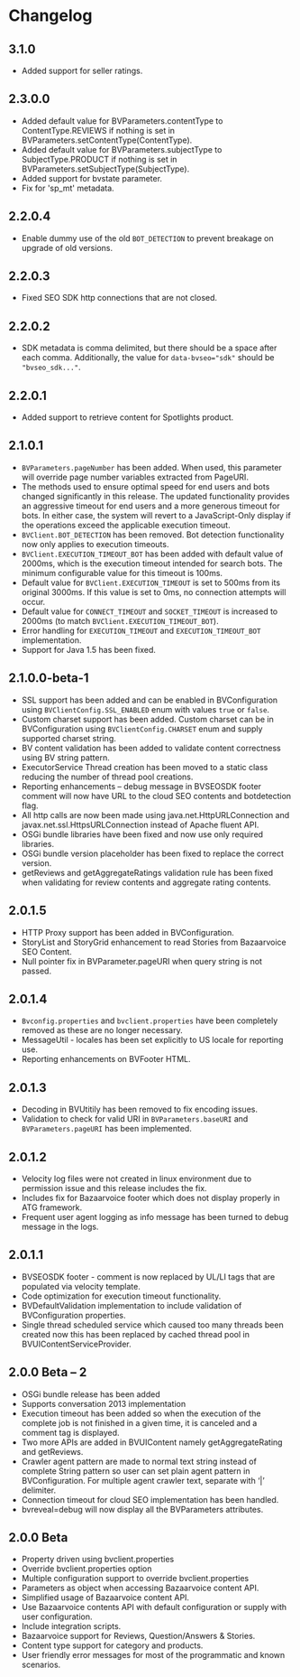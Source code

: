 # Changelog

## 3.1.0

* Added support for seller ratings.

## 2.3.0.0

* Added default value for BVParameters.contentType to ContentType.REVIEWS if
nothing is set in BVParameters.setContentType(ContentType).
* Added default value for BVParameters.subjectType to SubjectType.PRODUCT if
nothing is set in BVParameters.setSubjectType(SubjectType).
* Added support for bvstate parameter.
* Fix for 'sp_mt' metadata.

## 2.2.0.4

* Enable dummy use of the old `BOT_DETECTION` to prevent breakage on
upgrade of old versions.

## 2.2.0.3

* Fixed SEO SDK http connections that are not closed.

## 2.2.0.2

* SDK metadata is comma delimited, but there should be a space after
each comma. Additionally, the value for `data-bvseo="sdk"` should be
`"bvseo_sdk..."`.

## 2.2.0.1

* Added support to retrieve content for Spotlights product.

## 2.1.0.1

* `BVParameters.pageNumber` has been added. When used, this parameter will
override page number variables extracted from PageURI.
* The methods used to ensure optimal speed for end users and bots changed
significantly in this release. The updated functionality provides an aggressive
timeout for end users and a more generous timeout for bots. In either case, the
system will revert to a JavaScript-Only display if the operations exceed the
applicable execution timeout.
* `BVClient.BOT_DETECTION` has been removed. Bot detection functionality now
only applies to execution timeouts.
* `BVClient.EXECUTION_TIMEOUT_BOT` has been added with default value of 2000ms,
which is the execution timeout intended for search bots. The minimum
configurable value for this timeout is 100ms.
* Default value for `BVClient.EXECUTION_TIMEOUT` is set to 500ms from its
original 3000ms. If this value is set to 0ms, no connection attempts will
occur.
* Default value for `CONNECT_TIMEOUT` and `SOCKET_TIMEOUT` is increased to
2000ms (to match `BVClient.EXECUTION_TIMEOUT_BOT`).
* Error handling for `EXECUTION_TIMEOUT` and `EXECUTION_TIMEOUT_BOT`
implementation.
* Support for Java 1.5 has been fixed.

## 2.1.0.0-beta-1

* SSL support has been added and can be enabled in BVConfiguration using
`BVClientConfig.SSL_ENABLED` enum with values `true` or `false`.
* Custom charset support has been added. Custom charset can be in
BVConfiguration using `BVClientConfig.CHARSET` enum and supply supported
charset string.
* BV content validation has been added to validate content correctness using BV
string pattern.
* ExecutorService Thread creation has been moved to a static class reducing the
number of thread pool creations.
* Reporting enhancements – debug message in BVSEOSDK footer comment will now
have URL to the cloud SEO contents and botdetection flag.
* All http calls are now been made using java.net.HttpURLConnection and
javax.net.ssl.HttpsURLConnection instead of Apache fluent API.
* OSGi bundle libraries have been fixed and now use only required libraries.
* OSGi bundle version placeholder has been fixed to replace the correct
version.
* getReviews and getAggregateRatings validation rule has been fixed when
validating for review contents and aggregate rating contents.

## 2.0.1.5

* HTTP Proxy support has been added in BVConfiguration.
* StoryList and StoryGrid enhancement to read Stories from Bazaarvoice SEO
Content.
* Null pointer fix in BVParameter.pageURI when query string is not passed.

## 2.0.1.4

* `Bvconfig.properties` and `bvclient.properties` have been completely removed
as these are no longer necessary.
* MessageUtil - locales has been set explicitly to US locale for reporting use.
* Reporting enhancements on BVFooter HTML.

## 2.0.1.3

* Decoding in BVUtitily has been removed to fix encoding issues.
* Validation to check  for valid URI in `BVParameters.baseURI` and
`BVParameters.pageURI` has been implemented.

## 2.0.1.2

* Velocity log files were not created in linux environment due to permission
issue and this release includes the fix.
* Includes fix for Bazaarvoice footer which does not display properly in ATG
framework.
* Frequent user agent logging as info message has been turned to debug message
in the logs.

## 2.0.1.1

* BVSEOSDK footer - comment is now replaced by UL/LI tags that are populated
via velocity template.
* Code optimization for execution timeout functionality.
* BVDefaultValidation implementation to include validation of BVConfiguration
properties.
* Single thread scheduled service which caused too many threads been created
now this has been replaced by cached thread pool in
BVUIContentServiceProvider.

## 2.0.0 Beta – 2

* OSGi bundle release has been added
* Supports conversation 2013 implementation
* Execution timeout has been added so when the execution of the complete job is
not finished in a given time, it is canceled and a comment tag is displayed.
* Two more APIs are added in BVUIContent namely getAggregateRating and
getReviews.
* Crawler agent pattern are made to normal text string instead of complete
String pattern so user can set plain agent pattern in BVConfiguration. For
multiple agent crawler text, separate with ‘|’ delimiter.
* Connection timeout for cloud SEO implementation has been handled.
* bvreveal=debug will now display all the BVParameters attributes.

## 2.0.0 Beta

* Property driven using bvclient.properties
* Override bvclient.properties option
* Multiple configuration support to override bvclient.properties
* Parameters as object when accessing Bazaarvoice content API.
* Simplified usage of Bazaarvoice content API.
* Use Bazaarvoice contents API with default configuration or supply with user
configuration.
* Include integration scripts.
* Bazaarvoice support for Reviews, Question/Answers & Stories.
* Content type support for category and products.
* User friendly error messages for most of the programmatic and known
scenarios.
